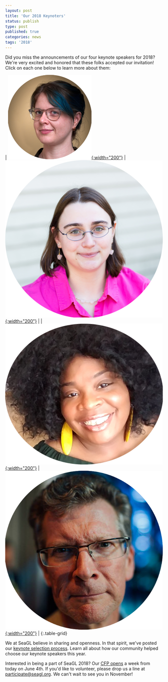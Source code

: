 ```yaml
---
layout: post
title: 'Our 2018 Keynoters'
status: publish
type: post
published: true
categories: news
tags: '2018'
---
```


Did you miss the announcements of our four keynote speakers for 2018? We're very excited and honored that these folks accepted our invitation! Click on each one below to learn more about them:

| [![Molly de Blanc](/img/posts/2018_Keynote_Molly-circle.png){:width="200"}](/news/2018/05/01/2018_keynoter-molly_deblanc) | [![Elizabeth Krumbach Joseph](/img/posts/2018_Keynote_Lyz-circle.png){:width="200"}](/news/2018/05/02/2018_keynoter-elizabeth_krumbach_joseph) |
| [![Tameika Reed](/img/posts/2018_Keynote_Tameika.png){:width="200"}](/news/2018/05/03/2018_keynoter-tameika_reed) | [![Stephen Walli](/img/posts/2018_Keynote_Stephen-circle.png){:width="200"}](/news/2018/05/04/2018_keynoter-stephen_walli) |
{:.table-grid}

We at SeaGL believe in sharing and openness. In that spirit, we've posted our [keynote selection process](/news/2018/04/30/keynote_selection_process). Learn all about how our community helped choose our keynote speakers this year.

Interested in being a part of SeaGL 2018? Our [CFP opens](/news/2018/04/09/code_of_practice) a week from today on June 4th. If you'd like to volunteer, please drop us a line at [participate@seagl.org](mailto:participate@seagl.org). We can't wait to see you in November!

